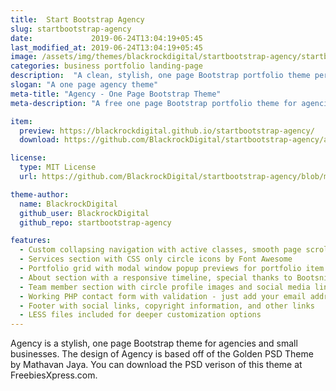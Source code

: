 ```yaml
---
title:  Start Bootstrap Agency
slug: startbootstrap-agency
date:             2019-06-24T13:04:19+05:45
last_modified_at: 2019-06-24T13:04:19+05:45
image: /assets/img/themes/blackrockdigital/startbootstrap-agency/startbootstrap-agency-preview.jpg
categories: business portfolio landing-page
description:  "A clean, stylish, one page Bootstrap portfolio theme perfect for your agency or small business"
slogan: "A one page agency theme"
meta-title: "Agency - One Page Bootstrap Theme"
meta-description: "A free one page Bootstrap portfolio theme for agencies. All Start Bootstrap templates are free to download and open source."

item:
  preview: https://blackrockdigital.github.io/startbootstrap-agency/
  download: https://github.com/BlackrockDigital/startbootstrap-agency/archive/gh-pages.zip

license:
  type: MIT License
  url: https://github.com/BlackrockDigital/startbootstrap-agency/blob/master/LICENSE

theme-author:
  name: BlackrockDigital
  github_user: BlackrockDigital
  github_repo: startbootstrap-agency

features:
  - Custom collapsing navigation with active classes, smooth page scrolling, and responsive fallback stylings
  - Services section with CSS only circle icons by Font Awesome
  - Portfolio grid with modal window popup previews for portfolio item details
  - About section with a responsive timeline, special thanks to Bootsnipp
  - Team member section with circle profile images and social media links
  - Working PHP contact form with validation - just add your email address to the PHP file included
  - Footer with social links, copyright information, and other links
  - LESS files included for deeper customization options
---
```

Agency is a stylish, one page Bootstrap theme for agencies and small businesses. The design of Agency is based off of the Golden PSD Theme by Mathavan Jaya. You can download the PSD verison of this theme at FreebiesXpress.com.